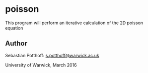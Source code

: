 # poisson

This program will perform an iterative calculation of the 2D poisson equation


Author
------
Sebastian Potthoff: <s.potthoff@warwick.ac.uk>

University of Warwick, March 2016
